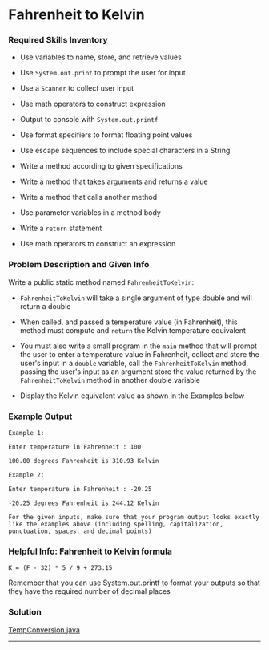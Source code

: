 # Fahrenheit to Kelvin

### Required Skills Inventory

* Use variables to name, store, and retrieve values

* Use `System.out.print` to prompt the user for input
* Use a `Scanner` to collect user input
* Use math operators to construct expression
* Output to console with `System.out.printf`
* Use format specifiers to format floating point values
* Use escape sequences to include special characters in a String
* Write a method according to given specifications
* Write a method that takes arguments and returns a value
* Write a method that calls another method
* Use parameter variables in a method body
* Write a `return` statement
* Use math operators to construct an expression

### Problem Description and Given Info

Write a public static method named `FahrenheitToKelvin`:

* `FahrenheitToKelvin` will take a single argument of type double and will return a double

* When called, and passed a temperature value (in Fahrenheit), this method must compute and `return` the Kelvin temperature equivalent
* You must also write a small program in the `main` method that will prompt the user to enter a temperature value in Fahrenheit, collect and store the user's input in a `double` variable, call the `FahrenheitToKelvin` method, passing the user's input as an argument
store the value returned by the `FahrenheitToKelvin` method in another double variable
* Display the Kelvin equivalent value as shown in the Examples below

### Example Output

    Example 1:

    Enter temperature in Fahrenheit : 100

    100.00 degrees Fahrenheit is 310.93 Kelvin
    
    Example 2:

    Enter temperature in Fahrenheit : -20.25

    -20.25 degrees Fahrenheit is 244.12 Kelvin

    For the given inputs, make sure that your program output looks exactly like the examples above (including spelling, capitalization, punctuation, spaces, and decimal points)

### Helpful Info: Fahrenheit to Kelvin formula

    K = (F - 32) * 5 / 9 + 273.15

Remember that you can use System.out.printf to format your outputs so that they have the required number of decimal places

### Solution 

[TempConversion.java](https://github.com/Mun-Min/Java_OOP/blob/main/Projects_01/Fahrenheit_to_Kelvin/TempConversion.java)

---